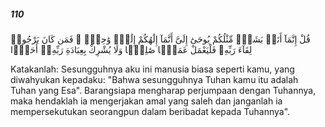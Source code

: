 ##### 110

<span class="ayah">قُلْ إِنَّمَآ أَنَا۠ بَشَرٌۭ مِّثْلُكُمْ يُوحَىٰٓ إِلَىَّ أَنَّمَآ إِلَٰهُكُمْ إِلَٰهٌۭ وَٰحِدٌۭ ۖ فَمَن كَانَ يَرْجُوا۟ لِقَآءَ رَبِّهِۦ فَلْيَعْمَلْ عَمَلًۭا صَٰلِحًۭا وَلَا يُشْرِكْ بِعِبَادَةِ رَبِّهِۦٓ أَحَدًۢا</span>

<span class="ayah_translation">Katakanlah: Sesungguhnya aku ini manusia biasa seperti kamu, yang diwahyukan kepadaku: "Bahwa sesungguhnya Tuhan kamu itu adalah Tuhan yang Esa". Barangsiapa mengharap perjumpaan dengan Tuhannya, maka hendaklah ia mengerjakan amal yang saleh dan janganlah ia mempersekutukan seorangpun dalam beribadat kepada Tuhannya".</span>
